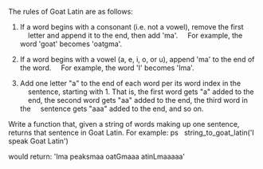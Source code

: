 The rules of Goat Latin are as follows:

1. If a word begins with a consonant (i.e. not a vowel), remove the first
    letter and append it to the end, then add 'ma'.
    For example, the word 'goat' becomes 'oatgma'.

2. If a word begins with a vowel (a, e, i, o, or u), append 'ma' to the end of the word.
    For example, the word 'I' becomes 'Ima'.

3. Add one letter "a" to the end of each word per its word index in the
    sentence, starting with 1. That is, the first word gets "a" added to the
    end, the second word gets "aa" added to the end, the third word in the
    sentence gets "aaa" added to the end, and so on.

Write a function that, given a string of words making up one sentence, returns
that sentence in Goat Latin. For example:
ps
  string_to_goat_latin('I speak Goat Latin')

would return: 'Ima peaksmaa oatGmaaa atinLmaaaaa'  
